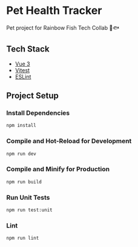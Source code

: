 # Pet Health Tracker
Pet project for Rainbow Fish Tech Collab :rainbow::fish:

## Tech Stack
- [Vue 3](https://vuejs.org/)
- [Vitest](https://vitest.dev/)
- [ESLint](https://eslint.org/)

## Project Setup
### Install Dependencies
```sh
npm install
```

### Compile and Hot-Reload for Development
```sh
npm run dev
```

### Compile and Minify for Production
```sh
npm run build
```

### Run Unit Tests
```sh
npm run test:unit
```

### Lint
```sh
npm run lint
```